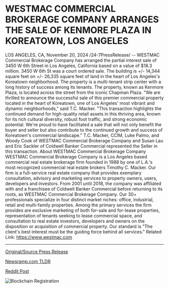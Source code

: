 # WESTMAC COMMERCIAL BROKERAGE COMPANY ARRANGES THE SALE OF KENMORE PLAZA IN KOREATOWN, LOS ANGELES

LOS ANGELES, CA, November 20, 2024 /24-7PressRelease/ -- WESTMAC Commercial Brokerage Company has arranged the partial interest sale of 3450 W 6th Street in Los Angeles, California based on a value of $18.3 million.   3450 W 6th St was a court ordered sale. The building is +/- 14,344 square feet on +/- 26,335 square feet of land in the heart of Los Angeles's Koreatown neighborhood. The property is a multi-tenant strip center with a long history of success among its tenants. The property, known as Kenmore Plaza, is located across the street from the iconic Chapman Plaza.   "We are thrilled to announce the successful sale of this premier commercial property located in the heart of Koreatown, one of Los Angeles' most vibrant and dynamic neighborhoods," said T.C. Macker. "This transaction highlights the continued demand for high-quality retail assets in this thriving area, known for its rich cultural diversity, robust foot traffic, and strong economic potential. We're proud to have facilitated a sale that will not only benefit the buyer and seller but also contribute to the continued growth and success of Koreatown's commercial landscape."   T.C. Macker, CCIM, Luke Palmo, and Woody Cook of WESTMAC Commercial Brokerage Company and Susan Lau and Eric Sackler of Coldwell Banker Commercial represented the Seller in this transaction.  About WESTMAC Commercial Brokerage Company   WESTMAC Commercial Brokerage Company is a Los Angeles based commercial real estate brokerage firm founded in 1988 by one of L.A.'s most recognized commercial real estate brokers Timothy C. Macker. Our firm is a full-service real estate company that provides exemplary consultation, advisory and marketing services to property owners, users, developers and investors. From 2001 until 2018, the company was affiliated with and a franchisee of Coldwell Banker Commercial before returning to its roots, as WESTMAC Commercial Brokerage Company.   Our 30+ professionals specialize in four distinct market niches: office, industrial, retail and multi-family properties. Among the primary services the firm provides are exclusive marketing of both for-sale and for-lease properties, representation of tenants seeking to lease commercial space, and consultation to real estate investors, developers and owners on the disposition or acquisition of commercial property.   Our standard is "The client's best interest must be the guiding force behind all services."  Related Link: https://www.westmac.com 

---

[Original/Source Press Release](https://www.24-7pressrelease.com/press-release/516372/westmac-commercial-brokerage-company-arranges-the-sale-of-kenmore-plaza-in-koreatown-los-angeles)
                    

[Newsramp.com TLDR](https://newsramp.com/curated-news/premier-commercial-property-in-koreatown-sold-for-18-3-million/5e71bbafe4b6beac8a45b3d2c4ad1461) 

 



[Reddit Post](https://www.reddit.com/r/RealEstate_NewsRamp/comments/1gvktag/premier_commercial_property_in_koreatown_sold_for/) 



![Blockchain Registration](https://cdn.newsramp.app/24-7PressRelease/qrcode/2411/20/ferns5ue.webp)